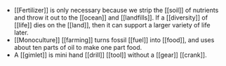 - [[Fertilizer]] is only necessary because we strip the [[soil]] of nutrients and throw it out to the [[ocean]] and [[landfills]]. If a [[diversity]] of [[life]] dies on the [[land]], then it can support a larger variety of life later.
- [[Monoculture]] [[farming]] turns fossil [[fuel]] into [[food]], and uses about ten parts of oil to make one part food.
- A [[gimlet]] is mini hand [[drill]] [[tool]] without a [[gear]] [[crank]].